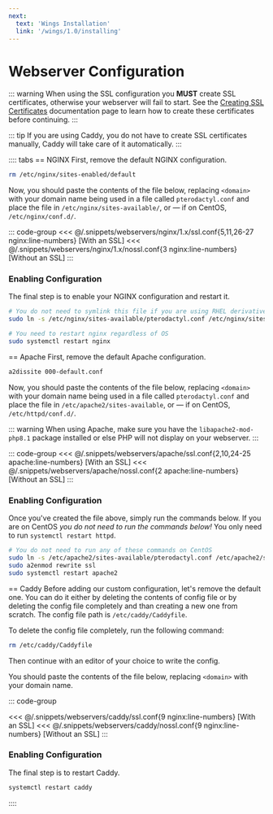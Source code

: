 ```yaml
---
next:
  text: 'Wings Installation'
  link: '/wings/1.0/installing'
---
```


# Webserver Configuration

::: warning
When using the SSL configuration you **MUST** create SSL certificates, otherwise your webserver will fail to start. See the [Creating SSL Certificates](/tutorials/creating_ssl_certificates) documentation page to learn how to create these certificates before continuing.
:::

::: tip
If you are using Caddy, you do not have to create SSL certificates manually, Caddy will take care of it automatically.
:::

:::: tabs
== NGINX
First, remove the default NGINX configuration.

```bash
rm /etc/nginx/sites-enabled/default
```

Now, you should paste the contents of the file below, replacing `<domain>` with your domain name being used in a file called
`pterodactyl.conf` and place the file in `/etc/nginx/sites-available/`, or &mdash; if on CentOS, `/etc/nginx/conf.d/`.

::: code-group
<<< @/.snippets/webservers/nginx/1.x/ssl.conf{5,11,26-27 nginx:line-numbers} [With an SSL]
<<< @/.snippets/webservers/nginx/1.x/nossl.conf{3 nginx:line-numbers} [Without an SSL]
:::

### Enabling Configuration

The final step is to enable your NGINX configuration and restart it.

```bash
# You do not need to symlink this file if you are using RHEL derivatives
sudo ln -s /etc/nginx/sites-available/pterodactyl.conf /etc/nginx/sites-enabled/pterodactyl.conf

# You need to restart nginx regardless of OS
sudo systemctl restart nginx
```

== Apache
First, remove the default Apache configuration.

```bash
a2dissite 000-default.conf
```

Now, you should paste the contents of the file below, replacing `<domain>` with your domain name being used in a file called
`pterodactyl.conf` and place the file in `/etc/apache2/sites-available`, or &mdash; if on CentOS, `/etc/httpd/conf.d/`.

::: warning
When using Apache, make sure you have the `libapache2-mod-php8.1` package installed or else PHP will not display on your webserver.
:::

::: code-group
<<< @/.snippets/webservers/apache/ssl.conf{2,10,24-25 apache:line-numbers} [With an SSL]
<<< @/.snippets/webservers/apache/nossl.conf{2 apache:line-numbers} [Without an SSL]
:::

### Enabling Configuration

Once you've created the file above, simply run the commands below. If you are on CentOS _you do not need to run the commands
below!_ You only need to run `systemctl restart httpd`.

```bash
# You do not need to run any of these commands on CentOS
sudo ln -s /etc/apache2/sites-available/pterodactyl.conf /etc/apache2/sites-enabled/pterodactyl.conf
sudo a2enmod rewrite ssl
sudo systemctl restart apache2
```

== Caddy
Before adding our custom configuration, let's remove the default one. You can do it either by deleting the contents of config file or by deleting the config file completely and than creating a new one from scratch. The config file path is `/etc/caddy/Caddyfile`.

To delete the config file completely, run the following command:

```bash
rm /etc/caddy/Caddyfile
```

Then continue with an editor of your choice to write the config.

You should paste the contents of the file below, replacing `<domain>` with your domain name.

::: code-group
<!-- There's no caddy highlighting... -->
<<< @/.snippets/webservers/caddy/ssl.conf{9 nginx:line-numbers} [With an SSL]
<<< @/.snippets/webservers/caddy/nossl.conf{9 nginx:line-numbers} [Without an SSL]
:::

### Enabling Configuration

The final step is to restart Caddy.

```bash
systemctl restart caddy
```
::::
